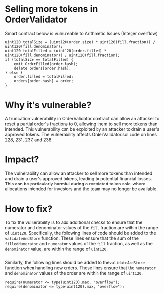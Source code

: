 # Selling more tokens in OrderValidator

Smart contract below is vulnureable to Arithmetic Issues (Integer overflow)

```solidity
uint120 totalSize = (uint120(order.size) * uint120(fill.fraction)) / uint120(fill.denominator);
uint120 totalFilled = (uint120(order.filled) * uint120(fill.denominator)) / uint120(fill.fraction);
if (totalSize == totalFilled) {
    emit OrderFilled(order.hash);
    delete orders[order.hash];
} else {
    order.filled = totalFilled;
    orders[order.hash] = order;
}
```

# Why it's vulnerable?

A truncation vulnerability in OrderValidator contract can allow an attacker to reset a partial order's fractions to 0, allowing them to sell more tokens than intended. This vulnerability can be exploited by an attacker to drain a user's approved tokens. The vulnerability affects OrderValidator.sol code on lines 228, 231, 237, and 238.

# Impact?
The vulnerability can allow an attacker to sell more tokens than intended and drain a user's approved tokens, leading to potential financial losses. This can be particularly harmful during a restricted token sale, where allocations intended for investors and the team may no longer be available.

# How to fix?

To fix the vulnerability is to add additional checks to ensure that the numerator and denominator values of the ```fill``` fraction are within the range of ```uint120```. Specifically, the following lines of code should be added to the ```validateAndStore``` function. These lines ensure that the sum of the ```filledNumerator``` and ```numerator``` values of the ```fill``` fraction, as well as the ```denominator``` value, are within the range of ```uint120```.

```solidity

```

Similarly, the following lines should be added to the```validateAndStore``` function when handling new orders. These lines ensure that the ```numerator``` and ```denominator``` values of the order are within the range of ```uint120```.

```solidity
require(numerator <= type(uint120).max, "overflow");
require(denominator <= type(uint120).max, "overflow");
```

